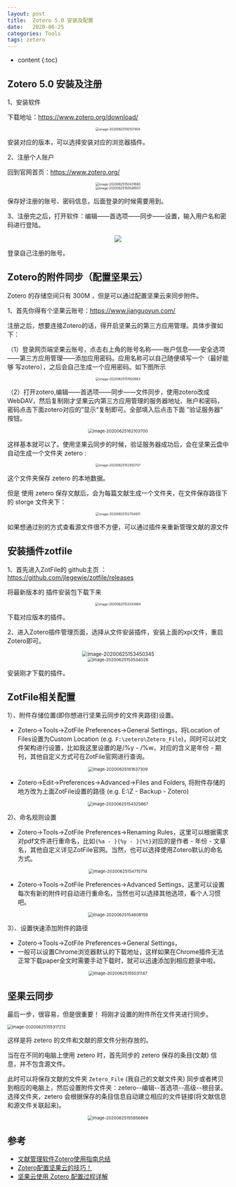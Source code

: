 ```yaml
---
layout: post
title:  Zotero 5.0 安装及配置
date:   2020-06-25
categories: Tools
tags: zetero
---
```

* content
{:toc}


 

 





## Zotero 5.0 安装及注册 

1、安装软件

下载地址：<a>https://www.zotero.org/download/</a>

<center><img src="https://raw.githubusercontent.com/HG1227/image/master/img_tuchuang/20200625161657.png" alt="image-20200625150107404" style="zoom: 50%;" /></center>

安装对应的版本，可以选择安装对应的浏览器插件。

2、注册个人账户

回到官网首页：<a>https://www.zotero.org/</a>

<center><img src="https://raw.githubusercontent.com/HG1227/image/master/img_tuchuang/20200625161719.png" alt="image-20200625150431680" style="zoom:50%;" /></center>



<center><img src="https://raw.githubusercontent.com/HG1227/image/master/img_tuchuang/20200625161901.png" alt="image-20200625150549507" style="zoom:50%;" /></center>

保存好注册的账号、密码信息，后面登录的时候需要用到。

3、注册完之后，打开软件：编辑——首选项——同步——设置，输入用户名和密码进行登陆。

<center><img src="https://raw.githubusercontent.com/HG1227/image/master/img_tuchuang/20200625162117.png"/></center>

登录自己注册的账号。

## Zotero的附件同步（配置坚果云）

Zotero 的存储空间只有 300M ，但是可以通过配置坚果云来同步附件。

1、首先你得有个坚果云账号：<a>https://www.jianguoyun.com/</a>

注册之后，想要连接Zotero的话，得开启坚果云的第三方应用管理。具体步骤如下：

（1）登录网页端坚果云账号，点击右上角的账号名称——账户信息——安全选项——第三方应用管理——添加应用密码。应用名称可以自己随便填写一个（最好能够 写zotero），之后会自己生成一个应用密码。如下图所示

<center><img src="https://raw.githubusercontent.com/HG1227/image/master/img_tuchuang/20200625170630.png" alt="image-20200625151920663" style="zoom:50%;" /></center>

（2）打开zotero,编辑——首选项——同步——文件同步，使用zotero改成WebDAV，然后复制刚才坚果云内第三方应用管理的服务器地址、账户和密码，密码点击下面zotero对应的”显示“复制即可。全部填入后点击下面 ”验证服务器“ 按钮。

<center><img src="https://raw.githubusercontent.com/HG1227/image/master/img_tuchuang/20200625162117.png" alt="image-20200625162103700" style="zoom:67%;" /></center>

这样基本就可以了。使用坚果云同步的时候，验证服务器成功后，会在坚果云盘中自动生成一个文件夹 zetero :

<center><img src="https://raw.githubusercontent.com/HG1227/image/master/img_tuchuang/20200625170708.png" alt="image-20200625152450707" style="zoom:50%;" /></center>

这个文件夹保存 zetero 的本地数据。

但是 使用 zetero 保存文献后，会为每篇文献生成一个文件夹，在文件保存路径下的 storge 文件夹下：

<center><img src="https://raw.githubusercontent.com/HG1227/image/master/img_tuchuang/20200625170736.png" alt="image-20200625152754401" style="zoom:50%;" /></center>

如果想通过别的方式查看源文件很不方便，可以通过插件来重新管理文献的源文件 

## 安装插件zotfile

1、首先进入ZotFile的 github主页 ：<a>https://github.com/jlegewie/zotfile/releases</a>

将最新版本的 插件安装包下载下来

<center><img src="https://raw.githubusercontent.com/HG1227/image/master/img_tuchuang/20200625170800.png" alt="image-20200625153330484" style="zoom:50%;" /></center>

下载对应版本的插件。

2、进入Zotero插件管理页面，选择从文件安装插件，安装上面的xpi文件，重启Zotero即可。

<center><img src="https://raw.githubusercontent.com/HG1227/image/master/img_tuchuang/20200625170827.png" alt="image-20200625153450345" style="zoom: 80%;" /></center>



<center><img src="https://raw.githubusercontent.com/HG1227/image/master/img_tuchuang/20200625170900.png" alt="image-20200625153534026" style="zoom: 67%;" /></center>

安装刚才下载的插件。

## ZotFile相关配置

1）、附件存储位置(即你想进行坚果云同步的文件夹路径)设置。

- Zotero→Tools→ZotFile Preferences→General Settings，将Location of Files设置为Custom Location (e.g. `F:\zetero\Zetero_File`)，同时可以对文件架构进行设置，比如我这里设置的是/%y - /%w，对应的含义是年份 - 期刊，其他自定义方式可在ZotFile官网进行查询。

<center><img src="https://raw.githubusercontent.com/HG1227/image/master/img_tuchuang/20200625171001.png" alt="image-20200625161637309" style="zoom:67%;" /></center>

- Zotero→Edit→Preferences→Advanced→Files and Folders, 将附件存储的地方改为上面ZotFile设置的路径 (e.g. E:\Z - Backup - Zotero)

<center><img src="https://raw.githubusercontent.com/HG1227/image/master/img_tuchuang/20200625171045.png" alt="image-20200625154325867" style="zoom: 67%;" /></center>

2)、命名规则设置

- Zotero→Tools→ZotFile Preferences→Renaming Rules，这里可以根据需求对pdf文件进行重命名，比如`{%a - }{%y - }{%t}`对应的是作者 - 年份 - 文章名，其他自定义详见ZotFile官网。当然，也可以选择使用Zotero默认的命名方式。

<center><img src="https://raw.githubusercontent.com/HG1227/image/master/img_tuchuang/20200625171436.png" alt="image-20200625154715714" style="zoom:67%;" /></center>

- Zotero→Tools→ZotFile Preferences→Advanced Settings，这里可以设置每次有新的附件时自动进行重命名，当然也可以选择其他选项，看个人习惯吧。

<center><img src="https://raw.githubusercontent.com/HG1227/image/master/img_tuchuang/20200625171407.png" alt="image-20200625154808159" style="zoom:67%;" /></center>

3）、设置快速添加附件的路径

- Zotero→Tools→ZotFile Preferences→General Settings，
- 一般可以设置Chrome浏览器默认的下载地址，这样如果在Chrome插件无法正常下载paper全文时需要手动下载时，就可以迅速添加到相应题录中啦。

<center><img src="https://raw.githubusercontent.com/HG1227/image/master/img_tuchuang/20200625171246.png" alt="image-20200625155031147" style="zoom:67%;" /></center>

## 坚果云同步

最后一步，很容易，但是很重要！
将刚才设置的附件所在文件夹进行同步。

<img src="https://raw.githubusercontent.com/HG1227/image/master/img_tuchuang/20200625172005.png" alt="image-20200625155317212" style="zoom:67%;" /> 

这样是将 zetero 的文件和文献的原文件分别存放的。

当在在不同的电脑上使用 zetero 时，首先同步的 zetero 保存的条目(文献) 信息，并不包含源文件。

此时可以将保存文献的文件夹 `Zetero_File` (我自己的文献文件夹) 同步或者拷贝到相应的电脑上，然后设置附件文件夹：zetero--编辑--首选项--高级--根目录。选择文件夹，zetero 会根据保存的条目信息自动建立相应的文件链接(将文献信息和源文件关联起来)。

<center><img src="https://raw.githubusercontent.com/HG1227/image/master/img_tuchuang/20200625171150.png" alt="image-20200625155856869" style="zoom:67%;" /></center>





## 参考 

- <a href="https://zhuanlan.zhihu.com/p/104931254" target="_blank">文献管理软件Zotero使用指南总结</a>
- <a href="https://zhuanlan.zhihu.com/p/86851868" target="_blank">Zotero配置坚果云的技巧！</a> 
- <a href="https://mp.weixin.qq.com/s?__biz=MzA5MTQ4Nzc5MQ==&mid=2247486316&idx=3&sn=7493307e997288a2d62414e077c8b576&scene=21#wechat_redirect" target="_blank">坚果云使用 Zotero 配置过程详解</a> 